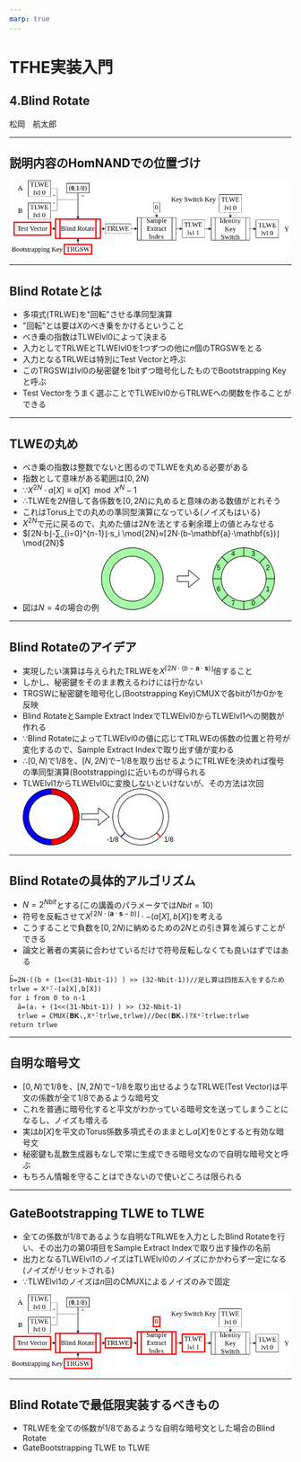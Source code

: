 ```yaml
---
marp: true
---
```

<!-- 
theme: default
size: 16:9
paginate: true
footer : ![](../image/ccbysa.png) [licence](https://creativecommons.org/licenses/by-sa/4.0/)
style: |
  h1, h2, h3, h4, h5, header, footer {
        color: white;
    }
  section {
    background-color: #505050;
    color:white
  }
  table{
      color:black
  }
  code{
    color:black
  }
-->

<!-- page_number: true -->

# TFHE実装入門

## 4.Blind Rotate

松岡　航太郎

---

## 説明内容のHomNANDでの位置づけ

![](../image/BlindRotateHomNANDdiagram.png)

---

## Blind Rotateとは

- 多項式(TRLWE)を"回転"させる準同型演算
- "回転"とは要は$X$のべき乗をかけるということ
- べき乗の指数はTLWElvl0によって決まる
- 入力としてTRLWEとTLWElvl0を1つずつの他に$n$個のTRGSWをとる
- 入力となるTRLWEは特別にTest Vectorと呼ぶ
- このTRGSWはlvl0の秘密鍵を1bitずつ暗号化したものでBootstrapping Keyと呼ぶ
- Test Vectorをうまく選ぶことでTLWElvl0からTRLWEへの関数を作ることができる

---

## TLWEの丸め

- べき乗の指数は整数でないと困るのでTLWEを丸める必要がある
- 指数として意味がある範囲は$[0,2N)$
- ∵$X^{2N}⋅a[X]≡a[X] \mod{X^{N}-1}$
- ∴TLWEを$2N$倍して各係数を$[0,2N)$に丸めると意味のある数値がとれそう
- これはTorus上での丸めの準同型演算になっている(ノイズもはいる)
- $X^{2N}$で元に戻るので、丸めた値は$2N$を法とする剰余環上の値とみなせる
- $⌈2N⋅b⌋-∑_{i=0}^{n-1}⌋⋅s_i \mod{2N}≈⌈2N⋅(b-\mathbf{a}⋅\mathbf{s})⌋\mod{2N}$
- 図は$N=4$の場合の例
![w:400px](../image/RotateRound.png)

---

## Blind Rotateのアイデア

- 実現したい演算は与えられたTRLWEを$X^{⌈2N⋅(b-\mathbf{a}⋅\mathbf{s})⌋}$倍すること
- しかし、秘密鍵をそのまま教えるわけには行かない
- TRGSWに秘密鍵を暗号化し(Bootstrapping Key)CMUXで各bitが1か0かを反映
- Blind RotateとSample Extract IndexでTLWElvl0からTLWElvl1への関数が作れる
- ∵Blind RotateによってTLWElvl0の値に応じてTRLWEの係数の位置と符号が変化するので、Sample Extract Indexで取り出す値が変わる
- ∴$[0,N)$で$1/8$を、$[N,2N)$で$-1/8$を取り出せるようにTRLWEを決めれば復号の準同型演算(Bootstrapping)に近いものが得られる
- TLWElvl1からTLWElvl0に変換しないといけないが、その方法は次回
![](../image/BlindRotate.png)

---

## Blind Rotateの具体的アルゴリズム

- $N=2^{Nbit}$とする(この講義のパラメータでは$Nbit=10$)
- 符号を反転させて$X^{⌈2N⋅(\mathbf{a}⋅\mathbf{s}-b)⌋}⋅-(a[X],b[X])$を考える
- こうすることで負数を$[0,2N)$に納めるための$2N$との引き算を減らすことができる
- 論文と著者の実装に合わせているだけで符号反転しなくても良いはずではある
```
b̃=2N-((b + (1<<(31-Nbit-1)) ) >> (32-Nbit-1))//足し算は四捨五入をするため
trlwe = Xᵇ̃⋅-(a[X],b[X])
for i from 0 to n-1
  ã=(aᵢ + (1<<(31-Nbit-1)) ) >> (32-Nbit-1)
  trlwe = CMUX(𝐁𝐊ᵢ,Xᵃ̃⋅trlwe,trlwe)//Dec(𝐁𝐊ᵢ)?Xᵃ̄⋅trlwe:trlwe
return trlwe
```

---

## 自明な暗号文

- $[0,N)$で$1/8$を、$[N,2N)$で$-1/8$を取り出せるようなTRLWE(Test Vector)は平文の係数が全て$1/8$であるような暗号文
- これを普通に暗号化すると平文がわかっている暗号文を送ってしまうことになるし、ノイズも増える
- 実は$b[X]$を平文のTorus係数多項式そのままとし$a[X]$を0とすると有効な暗号文
- 秘密鍵も乱数生成器もなしで常に生成できる暗号文なので自明な暗号文と呼ぶ
- もちろん情報を守ることはできないので使いどころは限られる

---

## GateBootstrapping TLWE to TLWE

- 全ての係数が$1/8$であるような自明なTRLWEを入力としたBlind Rotateを行い、その出力の第0項目をSample Extract Indexで取り出す操作の名前
- 出力となるTLWElvl1のノイズはTLWElvl0のノイズにかかわらず一定になる(ノイズがリセットされる)
- ∵TLWElvl1のノイズは$n$回のCMUXによるノイズのみで固定

![](../image/TLWE2TLWEHomNANDdiagram.png)

---

## Blind Rotateで最低限実装するべきもの

- TRLWEを全ての係数が$1/8$であるような自明な暗号文とした場合のBlind Rotate
- GateBootstrapping TLWE to TLWE
